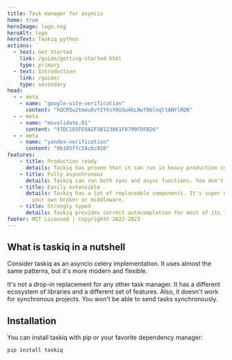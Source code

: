 ```yaml
---
title: Task manager for asyncio
home: true
heroImage: logo.svg
heroAlt: logo
heroText: Taskiq python
actions:
  - text: Get Started
    link: /guide/getting-started.html
    type: primary
  - text: Introduction
    link: /guide/
    type: secondary
head:
  - - meta
    - name: "google-site-verification"
      content: "hQCR5w2tmeuOvYIYXsYOU3u4kLNwT86lnqltANYlRQ0"
  - - meta
    - name: "msvalidate.01"
      content: "97DC185FE0A2F5B123861F0790FDFB26"
  - - meta
    - name: "yandex-verification"
      content: "9b105f7c58cbc920"
features:
    - title: Production ready
      details: Taskiq has proven that it can run in heavy production systems with high load.
    - title: Fully asynchronous
      details: Taskiq can run both sync and async functions. You don't have to worry about it.
    - title: Easily extensible
      details: Taskiq has a lot of replaceable components. It's super easy to implement
        your own broker or middleware.
    - title: Strongly typed
      details: Taskiq provides correct autocompletion for most of its functionality.
footer: MIT Licensed | Copyright© 2022-2023
---
```


## What is taskiq in a nutshell

Consider taskiq as an asyncio celery implementation. It uses almost the same patterns, but it's more modern
and flexible.

It's not a drop-in replacement for any other task manager. It has a different ecosystem of libraries and a different set of features.
Also, it doesn't work for synchronous projects. You won't be able to send tasks synchronously.


## Installation

You can install taskiq with pip or your favorite dependency manager:

```bash:no-line-numbers
pip install taskiq
```
